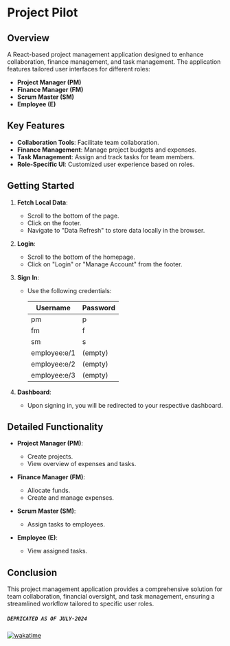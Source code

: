 # Project Pilot

## Overview

A React-based project management application designed to enhance collaboration, finance management, and task management. The application features tailored user interfaces for different roles:

- **Project Manager (PM)**
- **Finance Manager (FM)**
- **Scrum Master (SM)**
- **Employee (E)**

## Key Features

- **Collaboration Tools**: Facilitate team collaboration.
- **Finance Management**: Manage project budgets and expenses.
- **Task Management**: Assign and track tasks for team members.
- **Role-Specific UI**: Customized user experience based on roles.

## Getting Started

1. **Fetch Local Data**:
   - Scroll to the bottom of the page.
   - Click on the footer.
   - Navigate to "Data Refresh" to store data locally in the browser.

2. **Login**:
   - Scroll to the bottom of the homepage.
   - Click on "Login" or "Manage Account" from the footer.

3. **Sign In**:
   - Use the following credentials:

     | Username       | Password |
     | -------------- | -------- |
     | pm             | p        |
     | fm             | f        |
     | sm             | s        |
     | employee:e/1   | (empty)  |
     | employee:e/2   | (empty)  |
     | employee:e/3   | (empty)  |

4. **Dashboard**:
   - Upon signing in, you will be redirected to your respective dashboard.

## Detailed Functionality

- **Project Manager (PM)**:
  - Create projects.
  - View overview of expenses and tasks.

- **Finance Manager (FM)**:
  - Allocate funds.
  - Create and manage expenses.

- **Scrum Master (SM)**:
  - Assign tasks to employees.

- **Employee (E)**:
  - View assigned tasks.

## Conclusion

This project management application provides a comprehensive solution for team collaboration, financial oversight, and task management, ensuring a streamlined workflow tailored to specific user roles.

##### `DEPRICATED AS OF JULY-2024`

[![wakatime](https://wakatime.com/badge/user/94eceae7-683a-4d18-a44b-59d4ffd2eb5d/project/32051a46-239e-4241-8dad-76e9a347ad49.svg)](https://wakatime.com/badge/user/94eceae7-683a-4d18-a44b-59d4ffd2eb5d/project/32051a46-239e-4241-8dad-76e9a347ad49)